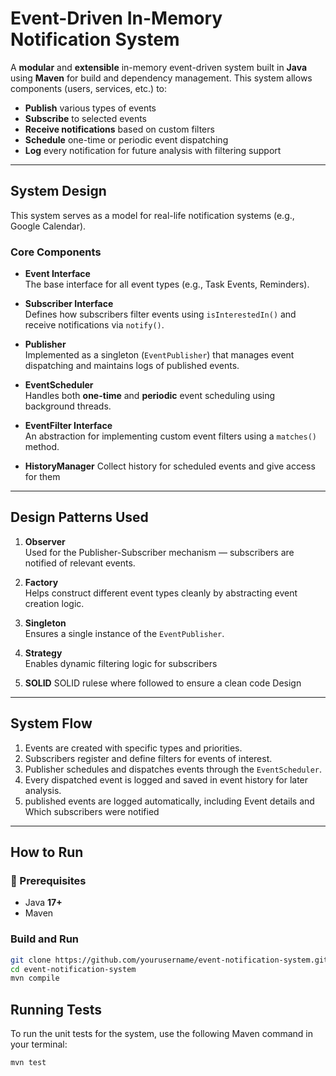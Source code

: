#  Event-Driven In-Memory Notification System

A **modular** and **extensible** in-memory event-driven system built in **Java** using **Maven** for build and dependency management. This system allows components (users, services, etc.) to:

- **Publish** various types of events  
- **Subscribe** to selected events  
- **Receive notifications** based on custom filters  
- **Schedule** one-time or periodic event dispatching  
- **Log** every notification for future analysis with filtering support  

---

##  System Design

This system serves as a model for real-life notification systems (e.g., Google Calendar).

### Core Components

- **Event Interface**  
  The base interface for all event types (e.g., Task Events, Reminders).

- **Subscriber Interface**  
  Defines how subscribers filter events using `isInterestedIn()` and receive notifications via `notify()`.

- **Publisher**  
  Implemented as a singleton (`EventPublisher`) that manages event dispatching and maintains logs of published events.

- **EventScheduler**  
  Handles both **one-time** and **periodic** event scheduling using background threads.

- **EventFilter Interface**  
  An abstraction for implementing custom event filters using a `matches()` method.
- **HistoryManager**
  Collect history for scheduled events and give access for them

---

## Design Patterns Used

1. **Observer**  
   Used for the Publisher-Subscriber mechanism — subscribers are notified of relevant events.

2. **Factory**  
   Helps construct different event types cleanly by abstracting event creation logic.

3. **Singleton**  
   Ensures a single instance of the `EventPublisher`.

4. **Strategy**  
   Enables dynamic filtering logic for subscribers
5. **SOLID**
   SOLID rulese where followed to ensure a clean code Design

---

##  System Flow

1. Events are created with specific types and priorities.  
2. Subscribers register and define filters for events of interest.  
3. Publisher schedules and dispatches events through the `EventScheduler`.  
4. Every dispatched event is logged and saved in event history for later analysis.
5. published events are logged automatically, including Event details and Which subscribers were notified
---

##  How to Run

### 🔧 Prerequisites

- Java **17+**  
- Maven  

###  Build and Run

```bash
git clone https://github.com/yourusername/event-notification-system.git
cd event-notification-system
mvn compile
```

## Running Tests

To run the unit tests for the system, use the following Maven command in your terminal:

```bash
mvn test
```

